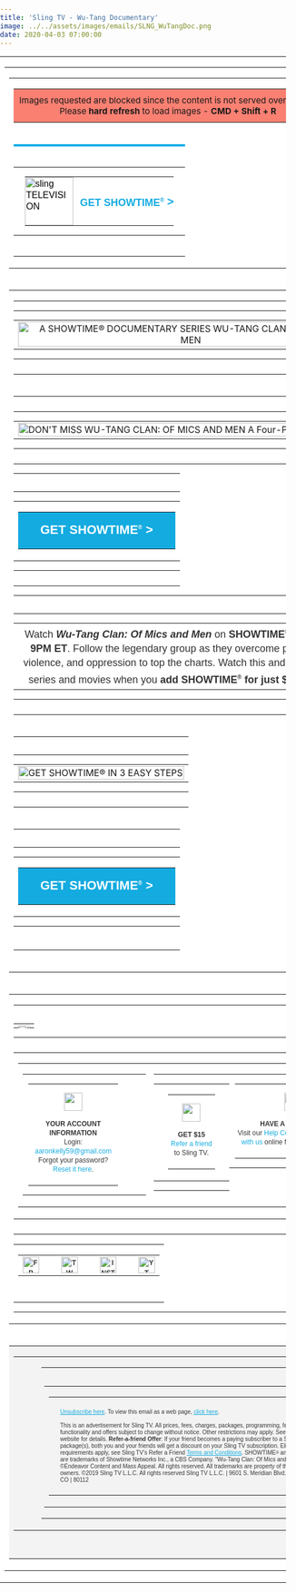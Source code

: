```yaml
---
title: 'Sling TV - Wu-Tang Documentary'
image: ../../assets/images/emails/SLNG_WuTangDoc.png
date: 2020-04-03 07:00:00
---
```


<!DOCTYPE html PUBLIC "-//W3C//DTD XHTML 1.0 Transitional//EN" "http://www.w3.org/TR/xhtml1/DTD/xhtml1-transitional.dtd">
<html xmlns="http://www.w3.org/1999/xhtml" xmlns:v="urn:schemas-microsoft-com:vml" xmlns:o="urn:schemas-microsoft-com:office:office">
   <head>
      <title>Sling TELEVISION</title>
      <meta http-equiv="Content-Type" content="text/html; charset=utf-8">
      <meta http-equiv="X-UA-Compatible" content="IE=edge">
      <meta name="viewport" content="width=device-width, initial-scale=1.0">
      <meta name="format-detection" content="telephone=no">
      <style type="text/css">
         @font-face {
         font-family: 'brandon_text_regular';
         src: url('https://cdn.wearelift.net/sling/email/brandontext_regular_macroman/Brandon_txt_reg-webfont.eot');
         src: url('https://cdn.wearelift.net/sling/email/brandontext_regular_macroman/Brandon_txt_reg-webfont.eot?#iefix') format('embedded-opentype'),
         url('https://cdn.wearelift.net/sling/email/brandontext_regular_macroman/Brandon_txt_reg-webfont.woff2') format('woff2'),
         url('https://cdn.wearelift.net/sling/email/brandontext_regular_macroman/Brandon_txt_reg-webfont.woff') format('woff'),
         url('https://cdn.wearelift.net/sling/email/brandontext_regular_macroman/Brandon_txt_reg-webfont') format('truetype');
         font-weight: normal; font-style: normal; text-decoration: none;
         }
         @font-face {
         font-family: 'brandon_text_boldbold';
         src: url('https://cdn.wearelift.net/sling/email/brandontext_bold_macroman/Brandon_txt_bld-webfont.eot') !important;
         src: url('https://cdn.wearelift.net/sling/email/brandontext_bold_macroman/Brandon_txt_bld-webfont.eot?#iefix') format('embedded-opentype'),
         url('https://cdn.wearelift.net/sling/email/brandontext_bold_macroman/Brandon_txt_bld-webfont.woff2') format('woff2'),
         url('https://cdn.wearelift.net/sling/email/brandontext_bold_macroman/Brandon_txt_bld-webfont.woff') format('woff'),
         url('https://cdn.wearelift.net/sling/email/brandontext_bold_macroman/Brandon_txt_bld-webfont') format('truetype');
         font-weight: bold; font-style: normal; text-decoration: none;
         }
         @font-face {
         font-family: 'brandon_text_bolditalic';
         src: url('https://cdn.wearelift.net/sling/email/brandontext_bolditalic_macroman/Brandon_txt_bld_it-webfont.eot');
         src: url('https://cdn.wearelift.net/sling/email/brandontext_bolditalic_macroman/Brandon_txt_bld_it-webfont.eot?#iefix') format('embedded-opentype'),
         url('https://cdn.wearelift.net/sling/email/brandontext_bolditalic_macroman/Brandon_txt_bld_it-webfont.woff2') format('woff2'),
         url('https://cdn.wearelift.net/sling/email/brandontext_bolditalic_macroman/Brandon_txt_bld_it-webfont.woff') format('woff'),
         url('https://cdn.wearelift.net/sling/email/brandontext_bolditalic_macroman/Brandon_txt_bld_it-webfont') format('truetype');
         font-weight: bold; font-style: italic; text-decoration: none;
         }
         body {
         margin: 0 !important;
         padding: 0 !important;
         -webkit-text-size-adjust: 100% !important;
         -ms-text-size-adjust: 100% !important;
         -webkit-font-smoothing: antialiased !important;
         }
         img {
         border: 0 !important;
         outline: none !important;
         }
         p {
         Margin: 0px !important;
         Padding: 0px !important;
         }
         table {
         border-collapse: collapse;
         mso-table-lspace: 0px;
         mso-table-rspace: 0px;
         }
         td, a, span {
         border-collapse: collapse;
         }
         .ExternalClass * {
         line-height: 100%;
         }
         .em_defaultlink a {
         color: inherit !important;
         text-decoration: none !important;
         }
         span.MsoHyperlink {
         mso-style-priority: 99;
         color: inherit;
         }
         span.MsoHyperlinkFollowed {
         mso-style-priority: 99;
         color: inherit;
         }
         .em_footer a {
         color: #848484;
         text-decoration: none;
         }
         .em_blu a {
         color: #cff0f9;
         text-decoration: none;
         }
         .em_font121 a {
         color: #21bee7;
         text-decoration: none;
         }
         .em_white {
         color: #ffffff;
         text-decoration: none;
         }
         .em_gray a {
         color: #323232;
         text-decoration: none;
         }
         .em_blk a {
         text-decoration: none;
         color: #323232;
         }
         .em_blk2 a {
         text-decoration: none;
         color: #000000;
         }
         .em_blk3 a {
         text-decoration: none;
         color: #363636;
         }
         /*new bp*/
         @media only screen and (max-width: 640px) {
         .font_16{
         font-size:16px!important;
         }
         .desktop-hide{
         display: block !important;
         max-height: none !important;
         }
         }
         /*Stylesheet for the devices width between 481px to 639px*/
         @media only screen and (min-width:481px) and (max-width:639px) {
         .em_main_table {
         width: 480px !important;
         width: 100% !important;
         }
         .em_wrapper {
         width: 100% !important;
         }
         .em_aside {
         padding: 0px 10px!important;
         }
         .em_hide {
         display: none !important;
         }
         .em_hide_desktop { display: table !important; float: none !important; width: 100% !important; overflow: visible !important; height: auto !important; }
         .em_center {text-align:center !important;}
         .em_full_img {
         width: 100% !important;
         height: auto !important;
         }
         .em_height {
         height: 20px !important;
         font-size: 1px !important;
         line-height: 1px !important;
         }
         .em_side15 {
         width: 10px !important;
         }
         .em_footer_txt {
         font-size: 8px !important;
         line-height: 11px !important;
         }
         .em_side {
         width: 10px !important;
         }
         .em_h20 {
         height: 20px !important;
         }
         .em_f12 {
         font-size: 14px !important;
         line-height: 15px !important;
         }
         .em_f8 {
         font-size: 10px !important;
         line-height: 13px !important;
         }
         .em_img { width: 100% !important; height: auto !important; }
         .em_img4 {
         width: 55px !important;
         height: 55px !important;
         }
         .em_w65 {
         width: 65px !important;
         }
         .em_bottom1 {
         padding-bottom: 5px !important;
         }
         .em_w27 {
         width: 30px !important;
         }
         .em_h5 {
         height: 5px !important;
         line-height: 1px !important;
         font-size: 1px !important;
         }
         .text7 {
         font-size: 15px !important;
         line-height: 17px !important;
         }
         .em_sicon {
         width: 25px !important;
         height: 25px !important;
         }
         .em_w300 {
         width: 350px !important;
         }
         .em_img3 {
         width: 100% !important;
         height: 140px !important;
         }
         .em_iconwidth {
         width: 5px !important;
         height: 9px !important;
         }
         .em_top {
         padding-top: 20px !important;
         }
         .em_font18 {
         font-size: 18px !important;
         }
         .em_width8 {
         width: 9px !important;
         height: auto !important;
         }
         .em_wrapper1 {
         width: 280px !important;
         }
         .em_font16 {
         font-size: 16px !important;
         }
         .em_width8 {
         width: 8px !important;
         height: auto !important;
         }
         .em_text {
         font-size: 15px !important;
         line-height: 17px !important;
         }
         .em_text1 {
         font-size: 13px !important;
         line-height: 15px !important;
         }
         .em_text11 {
         font-size: 14px !important;
         line-height: 16px !important;
         }
         .em_auto {
         height: auto !important;
         }
         .em_right {
         text-align: right !important;
         }
         .em_wrapper2 {
         width: 460px !important;
         }
         .em_wrapper3 {
         width: 219px !important;
         }
         .em_font121 {
         font-size: 15px !important;
         line-height: 19px !important;
         }
         .em_padn {
         padding: 0px !important;
         }
         .em_full_img1 {
         width: 230px !important;
         height: auto !important;
         }
         .em_f {
         font-size: 12px !important;
         line-height: 13px !important;
         }
         .em_f1 {
         font-size: 10px !important;
         line-height: 13px !important;
         }
         .em_f2 {
         font-size: 9px !important;
         line-height: 12px !important;
         padding: 0px 2px 0px 2px !important;
         }
         .em_w {
         width: 460px !important;
         }
         .em_font2 {
         font-size: 18px !important;
         line-height: 20px !important;
         }
         .em_font24 {
         font-size: 24px !important;
         line-height: 26px !important;
         }
         .em_font3 {
         font-size: 32px !important;
         line-height: 36px !important;
         }
         .em_font4 {
         font-size: 40px !important;
         line-height: 44px !important;
         }
         .em_full_img3 {
         width: 240px !important;
         height: auto !important;
         }
         .w_320 {  width: 480px !important; }
         .em_auto_h {height:auto !important;}
         }
         @media only screen and (min-width:375px) and (max-width:480px) {
         .em_main_table {
         width: 374px !important;
                  width: 100% !important;
         }
         .em_wrapper {
         width: 100% !important;
         }
         .em_aside {
         padding: 0px 10px !important;
         }
         .em_hide {
         display: none !important;
         }
         .em_hide_desktop { display: table !important; float: none !important; width: 100% !important; overflow: visible !important; height: auto !important; }
         .em_center {text-align:center !important;}
         .em_full_img {
         width: 100% !important;
         height: auto !important;
         }
         .em_height {
         height: 20px !important;
         font-size: 1px !important;
         line-height: 1px !important;
         }
         .em_side15 {
         width: 10px !important;
         }
         .em_font121 {
         font-size: 15px !important;
         line-height: 19px !important;
         }
         .em_img { width: 100% !important; height: auto !important; }
         .em_img98 {
         width: 76px !important;
         height: auto !important;
         }
         .em_arrow {
         width: 6px !important;
         height: auto !important;
         }
         .em_footer_txt {
         font-size: 8px !important;
         line-height: 11px !important;
         }
         .em_side {
         width: 10px !important;
         }
         .em_side1 img {
         width: 10px !important;
         }
         .em_h20 {
         height: 20px !important;
         }
         .em_f12 {
         font-size: 12px !important;
         line-height: 18px !important;
         letter-spacing: 1px !important;
         }
         .em_cta {
         width: 260px !important;
         }
         .em_font2 a {
         font-size: 18px !important;
         }
         .em_font2 {
         font-size: 18px !important;
         line-height: 20px !important;
         }
         .em_font24 {
         font-size: 24px !important;
         line-height: 26px !important;
         }
         .em_font3 {
         font-size: 32px !important;
         line-height: 36px !important;
         }
         .em_font4 {
         font-size: 40px !important;
         line-height: 44px !important;
         }
         .em_imgarrow {
         width: 12px !important;
         height: 31px !important;
         }
         .em_f8 {
         font-size: 8px !important;
         line-height: 11px !important;
         }
         .em_img3 {
         width: 100% !important;
         height: 140px !important;
         }
         .em_w300 {
         width: 300px !important;
         }
         .em_img4 {
         width: 45px !important;
         height: 45px !important;
         }
         .em_w65 {
         width: 65px !important;
         }
         .em_bottom1 {
         padding-bottom: 5px !important;
         }
         .em_padn {
         padding: 0px !important;
         }
         .em_full_img1 {
         width: 177px !important;
         height: auto !important;
         }
         .em_f {
         font-size: 12px !important;
         line-height: 13px !important;
         }
         .em_f1 {
         font-size: 10px !important;
         line-height: 13px !important;
         }
         .em_f2 {
         font-size: 8px !important;
         line-height: 12px !important;
         padding: 0px 2px 0px 2px !important;
         }
         .em_w {
         width: 354px !important;
         }
         .w_320 {  width: 374px !important; }
         .em_full_img3 {
         width: 187px !important;
         height: auto !important;
         }
         .em_auto_h {height:auto !important;}
         }
         @media only screen and (max-width:374px) {
         .em_main_table {
         width: 320px !important;
                  width: 100% !important;
         }
         .em_wrapper {
         width: 100% !important;
         }
         .em_aside {
         padding: 0px 10px !important;
         }
         .em_hide {
         display: none !important;
         }
         .em_hide_desktop { display: table !important; float: none !important; width: 100% !important; overflow: visible !important; height: auto !important; }
         .em_center {text-align:center !important;}
         .em_full_img {
         width: 100% !important;
         height: auto !important;
         }
         .em_height {
         height: 20px !important;
         font-size: 1px !important;
         line-height: 1px !important;
         }
         .em_side15 {
         width: 10px !important;
         }
         .em_font121 {
         font-size: 15px !important;
         line-height: 19px !important;
         }
         .em_img { width: 100% !important; height: auto !important; }
         .em_img98 {
         width: 76px !important;
         height: auto !important;
         }
         .em_arrow {
         width: 6px !important;
         height: auto !important;
         }
         .em_footer_txt {
         font-size: 8px !important;
         line-height: 11px !important;
         }
         .em_side {
         width: 10px !important;
         }
         .em_padn {
         padding: 0px !important;
         }
         .em_full_img1 {
         width: 150px !important;
         height: auto !important;
         }
         .em_f {
         font-size: 12px !important;
         line-height: 13px !important;
         }
         .em_f1 {
         font-size: 10px !important;
         line-height: 13px !important;
         }
         .em_f2 {
         font-size: 8px !important;
         line-height: 12px !important;
         padding: 0px 2px 0px 2px !important;
         }
         .em_font2 {
         font-size: 18px !important;
         line-height: 20px !important;
         }
         .em_font24 {
         font-size: 23px !important;
         line-height: 26px !important;
         }
         .em_font3 {
         font-size: 32px !important;
         line-height: 36px !important;
         }
         .em_font4 {
         font-size: 40px !important;
         line-height: 44px !important;
         }
         .em_w {
         width: 300px !important;
         }
         .em_b {
         padding-bottom: 11px !important;
         }
         .w_320 {  width: 320px !important; }
         .em_full_img3 {
         width: 160px !important;
         height: auto !important;
         }
         .em_auto_h {height:auto !important;}
         }
         @media only screen and (max-width: 480px) {
         .container {width: 100% !important;}
         .footer { width:auto !important; margin-left:0; }
         .mobile-hidden { display:none !important; }
         .logo { display:block !important; padding:0 !important; }
         .header img{max-width:100% !important;height:auto !important; max-height:auto !important;}
         .photo img { width:100% !important; max-width:100% !important; height:auto !important;}
         .drop { display:block !important; width: 100% !important; float:left; clear:both;}
         .font-cta-top { font-size:16px !important; }
         .font-cta-top-arrow { font-size:16px !important; vertical-align:0px !important; }
         .headline_font { font-size:44px !important; line-height: 46px !important; }
         .subheadline_font { font-size:24px !important; line-height: 26px !important; }
         .main_font { font-size:16px !important; line-height: 18px !important; }
         .body_disclaimer_font { font-size:10px !important; line-height: 12px !important; }
         .footer_social { padding-top:30px !important; }
         .footerlogo { display:block !important; width: 100% !important; padding-top:15px; float:left; clear:both;}
         .nav4, .nav5, .nav6 { display: none !important; }
         .tableBlock {width:100% !important;}
         .responsive-td {width:100% !important; display:block !important; padding:0 !important; }
         .fluid, .fluid-centered {
         width: 100% !important;
         max-width: 100% !important;
         height: auto !important;
         margin-left: auto !important;
         margin-right: auto !important;
         }
         .fluid-centered {
         margin-left: auto !important;
         margin-right: auto !important;
         }
         /* MOBILE GLOBAL STYLES - DO NOT CHANGE */
         body { padding: 0px !important; font-size: 16px !important; line-height: 150% !important;}
         h1 { font-size: 22px !important; line-height: normal !important;}
         h2 { font-size: 20px !important; line-height: normal !important;}
         h3 { font-size: 18px !important; line-height: normal !important;}
         .buttonstyles {
         font-family:arial,helvetica,sans-serif !important;
         font-size: 16px !important;
         padding: 10px !important;
         }
         /* END OF MOBILE GLOBAL STYLES - DO NOT CHANGE */
         }
         @media only screen and (max-width: 640px) {
         .container { width:100% !important; }
         .mobile-hidden { display:none !important; }
         .logo { display:block !important; padding:0 !important; }
         .photo img { width:100% !important; height:auto !important;}
         .nav5, .nav6 { display: none !important;}
         .fluid, .fluid-centered {
         width: 100% !important;
         max-width: 100% !important;
         height: auto !important;
         margin-left: auto !important;
         margin-right: auto !important;
         }
         .fluid-centered {
         margin-left: auto !important;
         margin-right: auto !important;
         }
         .class {
            width: 100% !important;
         }
         }
      </style>
      <style>
         [style*="brandon_text_regular"] {
         font-family: 'brandon_text_regular', Arial, sans-serif !important;}
         [style*="brandon_text_boldbold"] {
         font-family: 'brandon_text_boldbold', Arial, sans-serif !important;}  
      </style>
      <!--[if gte mso 9]>  
      <xml>
         <o:OfficeDocumentSettings>
            <o:AllowPNG/>
            <o:PixelsPerInch>96</o:PixelsPerInch>
         </o:OfficeDocumentSettings>
      </xml>
      <![endif]-->
      <!--[if mso]>      
      <style type="text/css">        body, table, td {font-family: Arial,  sans-serif !important;}      </style>
      <![endif]-->
      <!--[if mso]>       
      <style type="text/css">           /* Begin Outlook Font Fix */           body, table, td {               font-family: Arial, Helvetica, sans-serif ;               font-size:16px;               color:#000000;               line-height:1;           }           /* End Outlook Font Fix */       </style>
      <![endif]-->
   </head>
   <body style="margin:0px; padding:0px;">
         <table width="100%" class="speciiial" border="0" cellspacing="0" cellpadding="0" bgcolor="#ffffff">
                  <tr>
              <td align="center" valign="top">
      <div class="preheader" style="font-size: 1px; display: none !important;">wu tang</div>
      <!--Full width table start-->
      <table width="100%" border="0" cellspacing="0" cellpadding="0" bgcolor="#ffffff">
                  <tr>
              <td align="center" valign="top">
         <!--HEADER SECTION -->
         <table cellpadding="0" cellspacing="0" width="100%" style="min-width: 100%; " class="stylingblock-content-wrapper">
            <tr>
              <td align="center" valign="top">
                <table align="center" border="0" cellpadding="0" cellspacing="0" style="table-layout:fixed; width:100%; background-color:salmon;max-width: 1000px;">
                  <tr>
                    <td align="center" style="padding: 10px;font-size: 15px;" valign="top">
                        Images requested are blocked since the content is not served over&nbsp;HTTPS<br/>
                        Please <strong>hard refresh</strong> to load images - <strong>CMD&nbsp;+&nbsp;Shift&nbsp;+&nbsp;R</strong>
                    </td>
                  </tr>
                </table>
              </td>
            </tr>
            <tr>
               <td class="stylingblock-content-wrapper camarker-inner">
                  <table width="640" cellpadding="0" cellspacing="0" border="0" align="center" class="em_main_table" style="table-layout:fixed; max-width: 640px; width:100%;">
                     <tr>
                        <td align="center" style="padding: 20px 0px; border-top:solid 4px #00abe3;" valign="top">
                           <table align="center" border="0" cellpadding="0" cellspacing="0" style="table-layout:fixed; width:100%; max-width:640px;" width="640">
                              <tr>
                                 <td align="center" style="padding: 0px 20px;" valign="top">
                                    <table align="center" border="0" cellpadding="0" cellspacing="0" style="width:100%; max-width:640px;" width="640">
                                       <tr>
                                          <td align="left" style="padding:0px 6px 0px 0px; text-align:left;" valign="top" width="85">
                                             <a href="http://click.mail.sling.com/?qs=4fed73bfd06b250e88591bc2e23dc6193e7595e569323de1854e367ef03425631cc8a1e1f7b27af2adeb77524e5e570723f7bb949d69827f"  style="text-decoration:none;" target="_blank"><img alt="sling TELEVISION" border="0" class="em_img98" src="http://image.mail.sling.com/lib/fe9813727565027976/m/10/39f3cfe8-30b5-42f7-a1a1-d1dd087387d4.png" style="display:block; font-family:Arial, sans-serif; font-size:16px; line-height:20px; color:#000000;" width="85"></a>
                                          </td>
                                          <td align="right" class="font-cta-top" style="font-family:'brandon_text_regularregular', Arial, sans-serif; font-size:18px; line-height:21px; text-transform:uppercase; text-align:right; color:#14ABE0; padding:0px 0px 0px 6px; text-align:right;" valign="middle">
                                             <a class="font-cta-top" href="http://click.mail.sling.com/?qs=4fed73bfd06b250ed0d39851ae4f224f6e40f1189ab21f9b1f4f31b40edd64ee3d0bb2146e328e0f28e61560181ff9217b52268f525db0e3" style="text-decoration:none; color:#14ABE0; white-space:nowrap;font-weight:bold;" target="_blank" >GET SHOWTIME<sup style="font-size:10px;">®</sup> <span class="font-cta-top-arrow" style="vertical-align:1px; font-family:'Lucida Sans Unicode', 'Lucida Grande', sans-serif; font-weight:600; font-size:20px;">&gt;</span></a>
                                          </td>
                                       </tr>
                                    </table>
                                 </td>
                              </tr>
                           </table>
                        </td>
                     </tr>
                  </table>
               </td>
            </tr>
         </table>
         <!--//HEADER SECTION -->
         <!--BODY SECTION -->
         <tr>
            <td align="center" valign="top">
               <table width="640" cellpadding="0" cellspacing="0" border="0" align="center" class="em_main_table class" style="table-layout:fixed;  width:640px;">
                  <tr>
                     <td align="center" valign="top">
                        <table cellpadding="0" cellspacing="0" width="100%" class="stylingblock-content-wrapper" style="min-width: 100%; ">
                           <tr>
                              <td class="stylingblock-content-margin-cell" style="padding: 0px 0px 10px; ">
                                 <table cellpadding="0" cellspacing="0" width="100%" style="background-color: transparent; min-width: 100%; " class="stylingblock-content-wrapper">
                                    <tr>
                                       <td style="padding: 0px; " class="stylingblock-content-wrapper camarker-inner">
                                          <table width="100%" cellspacing="0" cellpadding="0">
                                             <tr>
                                                <td align="center"><a href="http://click.mail.sling.com/?qs=4fed73bfd06b250ee1a1cd7aca62592a4a7cdeb2f48bf9293ade180d3c48c350985882cd451b0bc64f95ebfdba070762e956db5e6f519701" title=""   data-linkto="https://">
                                                   <img src="http://image.mail.sling.com/lib/fe9813727565027976/m/11/2eab51ca-f490-48df-a45c-64ef67f85e72.png" alt="A SHOWTIME® DOCUMENTARY SERIES WU-TANG CLAN: OF MICS AND MEN" width="640" style="display: block; padding: 0px; text-align: center; height: auto; width: 100%; border: 0px;"></a>
                                                </td>
                                             </tr>
                                          </table>
                                       </td>
                                    </tr>
                                 </table>
                              </td>
                           </tr>
                        </table>
                     </td>
                  </tr>
                  <tr>
                     <td align="center" valign="top">
                        <table cellpadding="0" cellspacing="0" width="100%" class="stylingblock-content-wrapper" style="min-width: 100%; ">
                           <tr>
                              <td class="stylingblock-content-margin-cell" style="padding: 10px 0px; ">
                                 <table cellpadding="0" cellspacing="0" width="100%" style="background-color: transparent; min-width: 100%; " class="stylingblock-content-wrapper">
                                    <tr>
                                       <td style="padding: 0px; " class="stylingblock-content-wrapper camarker-inner">
                                          <table width="100%" cellspacing="0" cellpadding="0">
                                             <tr>
                                                <td align="center">
                                                   <img data-assetid="4374" src="http://image.mail.sling.com/lib/fe9813727565027976/m/11/a071398e-2e99-4c3d-857d-d2f691348ca7.png" alt="DON'T MISS WU-TANG CLAN: OF MICS AND MEN A Four-Part Documentary" width="640" style="display: block; padding: 0px; text-align: center; height: auto; width: 100%; border: 0px;">
                                                </td>
                                             </tr>
                                          </table>
                                       </td>
                                    </tr>
                                 </table>
                              </td>
                           </tr>
                        </table>
                        <table cellpadding="0" cellspacing="0" width="100%" class="stylingblock-content-wrapper" style="min-width: 100%; ">
                           <tr>
                              <td class="stylingblock-content-margin-cell" style="padding: 15px 0px 10px; ">
                                 <table cellpadding="0" cellspacing="0" width="100%" style="background-color: transparent; min-width: 100%; " class="stylingblock-content-wrapper">
                                    <tr>
                                       <td style="padding: 0px; " class="stylingblock-content-wrapper camarker-inner">
                                          <table width="100%" border="0" cellspacing="0" cellpadding="0" align="center">
                                             <tr>
                                                <td align="center">
                                                   <table border="0" cellspacing="0" cellpadding="0">
                                                      <tr>
                                                         <td class="innertd buttonblock" bgcolor="#14ABE0" style=" border-radius: 0px; -moz-border-radius: 0px; -webkit-border-radius: 0px; background-color: #14ABE0;">
                                                            <a style=" font-size: 22px; font-family: Arial, Helvetica, sans-serif, brandon_text_boldbold; font-weight: bold; color: #FFFFFF; text-align: center; text-transform: uppercase;text-decoration: none; display: block; background-color: #14ABE0; border: 1px solid #14ABE0; padding: 15px 30px; border-radius: 0px; -moz-border-radius: 0px; -webkit-border-radius: 0px;" target="_blank" href="http://click.mail.sling.com/?qs=4fed73bfd06b250ec78b0cf842865cf2bd3091e650c5134cc7ab4ebc3e8fb3ecbefd9aef1e7f3236397988d9c7f4c1d26a5775d2006704d6" title=""   data-linkto="https://">GET SHOWTIME<sup style="font-size:10px;">®</sup> &gt;</a>
                                                         </td>
                                                      </tr>
                                                   </table>
                                                </td>
                                             </tr>
                                          </table>
                                       </td>
                                    </tr>
                                 </table>
                              </td>
                           </tr>
                        </table>
                        <table cellpadding="0" cellspacing="0" width="100%" class="stylingblock-content-wrapper" style="min-width: 100%; ">
                           <tr>
                              <td class="stylingblock-content-margin-cell" style="padding: 15px 0px 10px; ">
                                 <table cellpadding="0" cellspacing="0" width="100%" style="background-color: transparent; min-width: 100%; " class="stylingblock-content-wrapper">
                                    <tr>
                                       <td style="padding: 0px; " class="stylingblock-content-wrapper camarker-inner">
                                          <table align="center">
                                             <tr>
                                                <td>
                                                   <div style="text-align: center;max-width:550px;">
                                                      <span style="text-align: center; line-height: 25px; font-size: 18px; font-family:'Brandon Text','brandon_text_regular', arial,sans-serif; color: #333333;">Watch <strong><i>W<span>u</span>-<span>T</span>a<span>ng</span> C<span>la</span>n: <span>O</span>f M<span>ic</span>s a<span>nd</span> Men</i></strong> on <strong> SHOWTIME<sup style="font-size:10px;">®</sup> 5/10 at <span>9P</span><span>M</span> E<span>T</span></strong>. Follow the legendary group as they overcome poverty, violence, and oppression to top the charts. Watch this and other hit series and movies when you <strong>add SHOWTIME<sup style="font-size:10px;">®</sup> for just $10/mo</strong>.</span>
                                                   </div>
                                                </td>
                                             </tr>
                                          </table>
                                       </td>
                                    </tr>
                                 </table>
                              </td>
                           </tr>
                        </table>
                     </td>
                  </tr>
                  <tr>
                     <td>
                        <table cellpadding="0" cellspacing="0" width="100%" class="stylingblock-content-wrapper" style="min-width: 100%; ">
                           <tr>
                              <td class="stylingblock-content-margin-cell" style="padding: 15px 0px 10px; ">
                                 <table cellpadding="0" cellspacing="0" width="100%" style="background-color: transparent; min-width: 100%; " class="stylingblock-content-wrapper">
                                    <tr>
                                       <td style="padding: 0px; " class="stylingblock-content-wrapper camarker-inner">
                                          <table width="100%" cellspacing="0" cellpadding="0">
                                             <tr>
                                                <td align="center"><a href="http://click.mail.sling.com/?qs=4fed73bfd06b250e0a113546fa8bd4dfd03f976d6acd615654eef2aea794d0b496154f01443785c3c9fd754da2a3b271cd0d2415fcb1d962" title=""   data-linkto="https://">
                                                   <img data-assetid="4376" src="http://image.mail.sling.com/lib/fe9813727565027976/m/11/bc9469f6-dfb6-4e87-9ac5-10f08dcf3ccf.png" alt="GET SHOWTIME® IN 3 EASY STEPS" width="640" style="display: block; padding: 0px; text-align: center; height: auto; width: 100%; border: 0px;"></a>
                                                </td>
                                             </tr>
                                          </table>
                                       </td>
                                    </tr>
                                 </table>
                              </td>
                           </tr>
                        </table>
                     </td>
                  </tr>
                  <tr>
                     <td align="center" valign="top">
                        <table cellpadding="0" cellspacing="0" width="100%" class="stylingblock-content-wrapper" style="min-width: 100%; ">
                           <tr>
                              <td class="stylingblock-content-margin-cell" style="padding: 15px 0px 25px; ">
                                 <table cellpadding="0" cellspacing="0" width="100%" style="background-color: transparent; min-width: 100%; " class="stylingblock-content-wrapper">
                                    <tr>
                                       <td style="padding: 0px; " class="stylingblock-content-wrapper camarker-inner">
                                          <table width="100%" border="0" cellspacing="0" cellpadding="0" align="center">
                                             <tr>
                                                <td align="center">
                                                   <table border="0" cellspacing="0" cellpadding="0">
                                                      <tr>
                                                         <td class="innertd buttonblock" bgcolor="#14ABE0" style=" border-radius: 0px; -moz-border-radius: 0px; -webkit-border-radius: 0px; background-color: #14ABE0;">
                                                            <a style=" font-size: 22px; font-family: Arial, Helvetica, sans-serif, brandon_text_boldbold; font-weight: bold; color: #FFFFFF; text-align: center; text-transform: uppercase;text-decoration: none; display: block; background-color: #14ABE0; border: 1px solid #14ABE0; padding: 15px 30px; border-radius: 0px; -moz-border-radius: 0px; -webkit-border-radius: 0px;" target="_blank" href="http://click.mail.sling.com/?qs=4fed73bfd06b250ec78b0cf842865cf2bd3091e650c5134cc7ab4ebc3e8fb3ecbefd9aef1e7f3236397988d9c7f4c1d26a5775d2006704d6" title=""   data-linkto="https://">GET SHOWTIME<sup style="font-size:10px;">®</sup> &gt;</a>
                                                         </td>
                                                      </tr>
                                                   </table>
                                                </td>
                                             </tr>
                                          </table>
                                       </td>
                                    </tr>
                                 </table>
                              </td>
                           </tr>
                        </table>
                     </td>
                  </tr>
                  <tr>
                     <td align="center" valign="top">
                     </td>
                  </tr>
                  <tr>
                     <td valign="top" align="center">
                     </td>
                  </tr>
                  <tr>
                     <td align="center" valign="top">
                     </td>
                  </tr>
               </table>
            </td>
         </tr>
         <!--//BODY SECTION -->
         <!--FOOTER SECTION -->
         <tr>
            <td>
               <!--Social_Icon_Section-->
               <table width="640" border="0" cellspacing="0" cellpadding="0" align="center" style="background: #f2f3f2;table-layout:fixed; width:640px; background: url('http://image.mail.sling.com/lib/fe9813727565027976/m/9/gradient_bg.jpg') top repeat-x;" class="em_main_table">
                  <tr>
                     <td valign="top" align="center">
                        <table cellpadding="0" cellspacing="0" width="100%" style="background-color: transparent; min-width: 100%; " class="stylingblock-content-wrapper">
                           <tr>
                              <td style="padding: 0px; " class="stylingblock-content-wrapper camarker-inner">
                                 <table cellpadding="0" cellspacing="0" width="100%" class="stylingblock-content-wrapper" style="min-width: 100%; ">
                                 </table>
                                 <table width="100%" cellspacing="0" cellpadding="0">
                                    <tr>
                                       <td align="center"><img data-assetid="4025" src="http://image.mail.sling.com/lib/fe9813727565027976/m/11/72dfd30e-cb1d-4d07-9e9f-ccec08dd0f52.png" style="display: block; padding: 0px; text-align: center; height: auto; width: 100%; border: 0px; margin-bottom:-20px;"></td>
                                    </tr>
                                 </table>
                                 <table cellpadding="0" cellspacing="0" width="100%" style="background-color: transparent; min-width: 100%; border-top: 0px; border-right: 0px; border-bottom: 1px solid transparent; border-left: 0px; " class="stylingblock-content-wrapper">
                                    <tr>
                                       <td style="padding: 10px 0px; " class="stylingblock-content-wrapper camarker-inner">
                                          <table cellspacing="0" cellpadding="0" style="width: 100%;">
                                             <tr>
                                                <td>
                                                   <table cellspacing="0" cellpadding="0" style="width: 100%;">
                                                      <tr>
                                                         <td valign="top" class="responsive-td" style="width: 40%; padding-right: 0px;">
                                                            <table cellpadding="0" cellspacing="0" width="100%" style="background-color: transparent; min-width: 100%; " class="stylingblock-content-wrapper">
                                                               <tr>
                                                                  <td style="padding: 0px 10px; " class="stylingblock-content-wrapper camarker-inner">
                                                                     <table align="center" class="contents" style="border-collapse: collapse; border-spacing: 0; width: 80%;">
                                                                        <!--Image-->
                                                                        <tr>
                                                                           <td align="center" style="border-collapse: collapse; padding: 15px 20px;"><img alt="" src="http://image.mail.sling.com/lib/fe9813727565027976/m/9/b775c395-52a4-4652-8295-f2d6a94e4dda.png" style="border: 0; display: block !important; height: auto; max-width:32px;" width="32"></td>
                                                                        </tr>
                                                                        <!--Image End-->
                                                                        <!--Text-->
                                                                        <tr>
                                                                           <td align="center" style="border-collapse: collapse; color: #363636; font-family: Arial, sans-serif; font-size: 12px; font-weight: 400; line-height: 16px; padding: 0px 0px 20px 0px;"><span style="font-weight:600;">YOUR ACCOUNT INFORMATION</span><br>  Login: <a style="text-decoration: none; color: #14abe0; white-space:nowrap;" href="mailto:aaronkelly59@gmail.com">aaronkelly59@gmail.com</a><br>
                                                                              Forgot your password? 
                                                                              <a style="text-decoration: none; color: #14abe0; white-space:nowrap;" href="http://click.mail.sling.com/?qs=4fed73bfd06b250e21a661755af70d8978775f3186342f422af6138831f9a62806db0f22ca7469b30b53d7ed5e7159ef325d4f39d89d4476" target="_blank">Reset it here</a>. 
                                                                           </td>
                                                                        </tr>
                                                                        <!--Text End-->
                                                                     </table>
                                                                  </td>
                                                               </tr>
                                                            </table>
                                                         </td>
                                                         <td valign="top" class="responsive-td" style="width: 20%; padding-left: 0px; padding-right: 0px;">
                                                            <table cellpadding="0" cellspacing="0" width="100%" style="background-color: transparent; min-width: 100%; " class="stylingblock-content-wrapper">
                                                               <tr>
                                                                  <td style="padding: 0px; " class="stylingblock-content-wrapper camarker-inner">
                                                                     <table align="center" class="em_hide_desktop" style="display:none;max-width:70%;">
                                                                        <tr style="border-top:1px solid #CACACA;">
                                                                           <td></td>
                                                                        </tr>
                                                                     </table>
                                                                     <table align="center" class="contents" style="border-collapse: collapse; border-spacing: 0; width: 100%;">
                                                                        <tr>
                                                                           <td class="em_hide" align="left" width="1" style="margin-top:60px;display:block;" valign="middle">
                                                                              <img data-assetid="4036" src="http://image.mail.sling.com/lib/fe9813727565027976/m/11/9fc0e007-5c1f-44b6-9697-0b4d3083cd0d.png" height="52" width="1" style="display: block; padding: 0px; text-align: center; height: 52px; width: 1px; border: 0px;">
                                                                           </td>
                                                                           <td align="center">
                                                                              <!--Image-->
                                                                              <table>
                                                                                 <tr>
                                                                                    <td align="center" valign="middle" style="border-collapse: collapse; padding: 15px 20px;"><img alt="" src="http://image.mail.sling.com/lib/fe9813727565027976/m/9/29827674-b110-4522-920c-923700ab8866.png" style="border: 0; display: block !important; height: auto; max-width:32px;" width="32"></td>
                                                                                 </tr>
                                                                                 <!--Image End-->
                                                                                 <!--Text-->
                                                                                 <tr>
                                                                                    <td align="center" style="border-collapse: collapse; color: #363636; font-family: Arial, sans-serif; font-size: 12px; font-weight: 400; line-height: 16px; padding: 0px 5px 20px 5px;"><span style="font-weight:600;">GET $15</span><br> <a style="text-decoration: none; color: #14abe0; white-space:nowrap;" href="http://click.mail.sling.com/?qs=4fed73bfd06b250ea43625a3fabb6cbacc52b481584126f45a7d774694f2ba902790f676e1f4a8a3655b4a2f889a3e2ca50ba7f76283c974" target="_blank">Refer a friend</a>
                                                                                       to Sling TV. 
                                                                                    </td>
                                                                                 </tr>
                                                                              </table>
                                                                              <!--Text End-->
                                                                           </td>
                                                                           <td class="em_hide" align="right" width="1" style="margin-top:60px;display:block;" valign="middle">
                                                                              <img data-assetid="4036" src="http://image.mail.sling.com/lib/fe9813727565027976/m/11/9fc0e007-5c1f-44b6-9697-0b4d3083cd0d.png" height="52" width="1" style="display: block; padding: 0px; text-align: center; height: 52px; width: 1px; border: 0px;">
                                                                           </td>
                                                                        </tr>
                                                                     </table>
                                                                     <table align="center" class="em_hide_desktop" style="display:none;max-width:70%;">
                                                                        <tr style="border-bottom:1px solid #CACACA;">
                                                                           <td></td>
                                                                        </tr>
                                                                     </table>
                                                                  </td>
                                                               </tr>
                                                            </table>
                                                         </td>
                                                         <td valign="top" class="responsive-td" style="width: 40%; padding-left: 0px;">
                                                            <table cellpadding="0" cellspacing="0" width="100%" style="background-color: transparent; min-width: 100%; " class="stylingblock-content-wrapper">
                                                               <tr>
                                                                  <td style="padding: 0px 10px; " class="stylingblock-content-wrapper camarker-inner">
                                                                     <table align="center" class="contents" style="border-collapse: collapse; border-spacing: 0; width: 100%;">
                                                                        <!--Image-->
                                                                        <tr>
                                                                           <td align="center" style="border-collapse: collapse; padding: 15px 20px;"><img alt="" src="http://image.mail.sling.com/lib/fe9813727565027976/m/9/265da0de-4204-4933-b7f1-330b2f150cd4.png" style="border: 0; display: block !important; height: auto; max-width:32px;" width="32"></td>
                                                                        </tr>
                                                                        <!--Image End-->
                                                                        <!--Text-->
                                                                        <tr>
                                                                           <td align="center" style="border-collapse: collapse; color: #363636; font-family: Arial, sans-serif; font-size: 12px; font-weight: 400; line-height: 16px; padding: 0px 5px 20px 5px;"><span style="font-weight:600;">HAVE A QUESTION?</span><br> Visit our <a style="text-decoration: none; white-space:nowrap; color: #14abe0;" href="http://click.mail.sling.com/?qs=4fed73bfd06b250e979f76cb1e59be5c7da949a324c14d2dcf327e4d00ab46f6f0f7226fb985996d67026f0a20feaa0155bab6b46aba3dfc" target="_blank">Help Center</a> anytime or <a style="text-decoration: none; white-space:nowrap; color: #14abe0;" href="http://click.mail.sling.com/?qs=4fed73bfd06b250ea1edfa5c515aea0912f90bc6bd9e4a337519939b63c2befa5577c4f707af1c9736b2b5f8cf5bf8a8522a48b5c6f1c955" target="_blank">chat <br>with us</a> online
                                                                              from 8am-1am EST.
                                                                           </td>
                                                                        </tr>
                                                                        <!--Text End-->
                                                                     </table>
                                                                  </td>
                                                               </tr>
                                                            </table>
                                                         </td>
                                                      </tr>
                                                   </table>
                                                </td>
                                             </tr>
                                          </table>
                                       </td>
                                    </tr>
                                 </table>
                                 <table align="center">
                                    <tr>
                                       <td align="center" valign="top">
                                          <table align="center" cellpadding="0" cellspacing="0" border="0">
                                             <tr>
                                                <td align="center" valign="top"><a href="http://click.mail.sling.com/?qs=4fed73bfd06b250ee8b715da12a3f0a6ac08c30441232d76301e135c8c722d392fe47d7ab6ee3cc09769b746c9c060db8f2f0b4aa6ced831" target="_blank" style="text-decoration:none;" ><img src="http://image.mail.sling.com/lib/fe9813727565027976/m/5/A_Onboard_A_fb.png" width="29" height="29" alt="FB" border="0" style="display:block; font-family:Arial, sans-serif; font-size:12px; line-height:18px; color:#363636; font-weight:bold;"></a></td>
                                                <td width="7" style="width:7px;">&nbsp;</td>
                                                <td align="center" valign="top"><a href="http://click.mail.sling.com/?qs=4fed73bfd06b250ee930d8204901d0d9f1f1a026de5cfe495db67cc1bc8ae0eb9106fdb6dec0ea458db408a7b55f32235669e036a4410756" target="_blank" style="text-decoration:none;" ><img src="http://image.mail.sling.com/lib/fe9813727565027976/m/5/A_Onboard_A_tw.png" width="29" height="29" alt="TW" border="0" style="display:block; font-family:Arial, sans-serif; font-size:12px; line-height:18px; color:#363636; font-weight:bold;"></a></td>
                                                <td width="7" style="width:7px;">&nbsp;</td>
                                                <td align="center" valign="top"><a href="http://click.mail.sling.com/?qs=4fed73bfd06b250ea6e655ab66c3657a2864ad87521052bd090ba8ab43ae31f44c7f353376aed8f29aeb7c4384f4560bbfb38d76ef087618" target="_blank" style="text-decoration:none;" ><img src="http://image.mail.sling.com/lib/fe9813727565027976/m/5/A_Onboard_A_insta.png" width="29" height="29" alt="INSTA" border="0" style="display:block; font-family:Arial, sans-serif; font-size:12px; line-height:18px; color:#363636; font-weight:bold;"></a></td>
                                                <td width="7" style="width:7px;">&nbsp;</td>
                                                <td align="center" valign="top"><a href="http://click.mail.sling.com/?qs=4fed73bfd06b250e38420dd2084b0010180f29c894b5c0f873a1498801e034949e9ad413b5b35ace7d45c27220604e26b312ae8a4da3f17c" target="_blank" style="text-decoration:none;" ><img src="http://image.mail.sling.com/lib/fe9813727565027976/m/5/A_Onboard_A_yt.png" width="29" height="29" alt="YT" border="0" style="display:block; font-family:Arial, sans-serif; font-size:12px; line-height:18px; color:#363636; font-weight:bold;"></a></td>
                                             </tr>
                                          </table>
                                       </td>
                                    </tr>
                                    <tr>
                                       <td>&nbsp;</td>
                                    </tr>
                                 </table>
                              </td>
                           </tr>
                        </table>
                     </td>
                  </tr>
               </table>
               <!--//Social_Icon_Section-->
            </td>
         </tr>
         <tr>
            <td align="center" valign="top">
               <table width="640" border="0" cellspacing="0" cellpadding="0" align="center" style="table-layout:fixed; width:640px;" class="em_main_table" bgcolor="#f2f3f2">
                  <tr>
                     <td valign="top">
                        <table width="640" class="em_wrapper" style="width:640px;" border="0" cellspacing="0" cellpadding="0">
                           <tr>
                              <td width="25" style="width:25px;" class="em_side15">&nbsp;</td>
                              <td valign="top" align="left">
                                 <table width="100%" border="0" cellspacing="0" cellpadding="0" align="left">
                                    <tr>
                                       <td height="15" style="font-size:1px; line-height:1px; height:15px;">&nbsp;</td>
                                    </tr>
                                    <tr>
                                       <td class="em_footer" align="left" style="font-family: Arial, sans-serif; color:#39383a; font-size:10px; line-height:15px;">
                                          <!-- Legal Disclaimer Slot -->
                                          <table cellpadding="0" cellspacing="0" width="100%" style="min-width: 100%; " class="stylingblock-content-wrapper">
                                             <tr>
                                                <td class="stylingblock-content-wrapper camarker-inner">
                                                   <table width="100%" align="center">
                                                      <tr>
                                                         <td class="em_footer" align="left" style="font-family: Arial, sans-serif; color:#363636; font-size:10px; line-height:12px; padding:20px 20px;">
                                                            <a href="http://click.mail.sling.com/?qs=4fed73bfd06b250e7ad17eb98d9873073041f3c23ab3b1d4714a675e9ad9ccb0acdbf19deb1b07b08d30ef852aeaff682f81e100d1f6a192"  style="color:#14abe0; text-decoration:underline;" target="_blank">Unsubscribe here</a>. To view this email as a web page, <span style="text-decoration:underline;"><a  href="http://view.mail.sling.com/?qs=8142c30f25bfd2d1fdc3ab9fb376327b99ded90cb8004398bd8efe709275b0af38e08a2d403827a5946d0456d584bc61435169360d74e5eda19df312ccbcbf13b0c175f6bc474c69" style="color:#14abe0; text-decoration:underline;" target="_blank">click here</a></span>.<br>
                                                            <br>   
                                                            This is an advertisement for Sling TV. All prices, fees, charges, packages, programming, features, functionality and offers subject to change without notice. Other restrictions may apply. See <a href="http://click.mail.sling.com/?qs=4fed73bfd06b250e72a2fbe4f61b913e1cd7e7c1b22f313453159287d0b5162647998aa8a8caf18b0f7ee9cd1e2e9689992108d6823d5ed9"  target="_blank" style="text-decoration:underline; color:#14abe0;display:inline-block;">sling.com</a> website for details. <b>Refer-a-friend Offer</b>: If your friend becomes a paying subscriber to a Sling TV base package(s), both you and your friends will get a discount on your Sling TV subscription. Eligibility requirements apply, see Sling TV’s Refer a Friend 
                                                            <a href="http://click.mail.sling.com/?qs=4fed73bfd06b250e71e97ff8ee14dc8f8404419ca9d894fa052c6cfadc769c3f78789f2828d9e099ca74fd88986677d1654eb4365a1a0565"  style="color:#14abe0; display:inline-block; text-decoration:underline;" target="_blank"> Terms&nbsp;and&nbsp;Conditions
                                                            </a>. SHOWTIME<sup style="vertical-align: 10%;font-size:7px;">®</sup> and related marks are trademarks of Showtime Networks Inc., a CBS Company. "Wu-Tang Clan: Of Mics and Men" ©Endeavor Content and Mass Appeal. All rights reserved. All trademarks are property of their respective owners. ©2019 Sling TV L.L.C. All rights reserved Sling TV L.L.C. | 9601 S. Meridian Blvd. | Englewood | CO | 80112
                                                         </td>
                                                      </tr>
                                                   </table>
                                                </td>
                                             </tr>
                                          </table>
                                          <!-- /Legal Disclaimer Slot -->
                                       </td>
                                    </tr>
                                 </table>
                              </td>
                              <td width="25" style="width:25px;" class="em_side15">&nbsp;</td>
                           </tr>
                        </table>
                     </td>
                  </tr>
                  <tr>
                     <td height="30" class="em_height">&nbsp;</td>
                  </tr>
               </table>
            </td>
         </tr>
      </table>
            </td>
         </tr>
      </table>
   </body>
</html>
